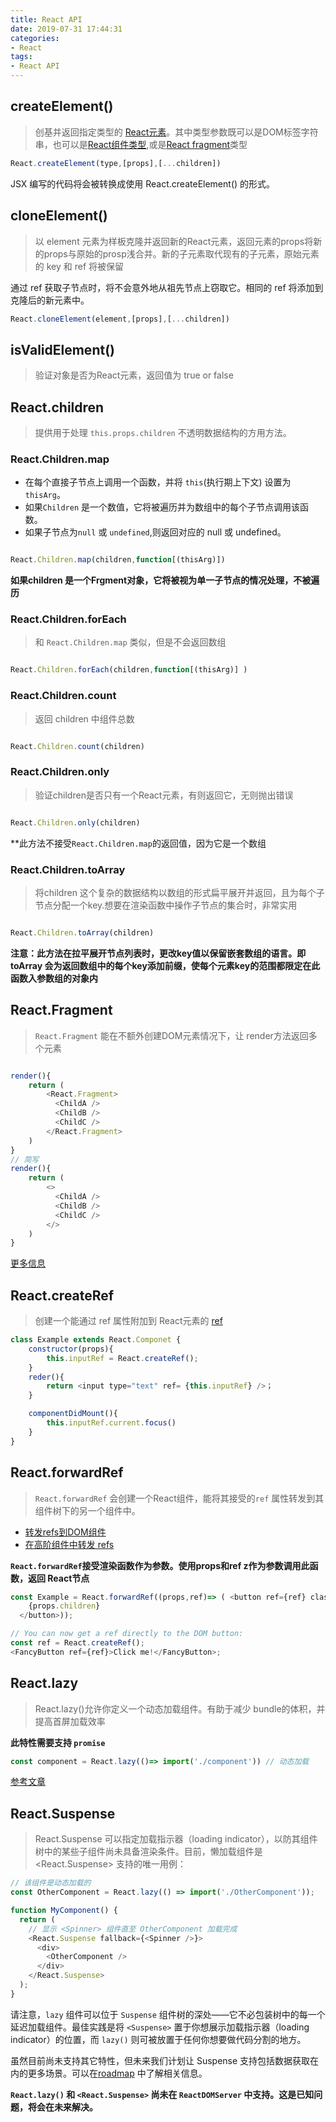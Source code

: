```yaml
---
title: React API
date: 2019-07-31 17:44:31
categories:
- React
tags:
- React API
---
```

## createElement()
> 创基并返回指定类型的 [React元素](https://zh-hans.reactjs.org/docs/rendering-elements.html)。其中类型参数既可以是DOM标签字符串，也可以是[React组件类型](https://zh-hans.reactjs.org/docs/components-and-props.html),或是[React fragment](https://zh-hans.reactjs.org/docs/react-api.html#reactfragment)类型

```javascript
React.createElement(type,[props],[...children])
```
 JSX 编写的代码将会被转换成使用 React.createElement() 的形式。



## cloneElement()
> 以 element 元素为样板克隆并返回新的React元素，返回元素的props将新的props与原始的prosp浅合并。新的子元素取代现有的子元素，原始元素的 key 和 ref 将被保留

通过 ref 获取子节点时，将不会意外地从祖先节点上窃取它。相同的 ref 将添加到克隆后的新元素中。
```javascript
React.cloneElement(element,[props],[...children])
```

## isValidElement()
> 验证对象是否为React元素，返回值为 true or false

## React.children
> 提供用于处理 `this.props.children` 不透明数据结构的方用方法。

### React.Children.map
- 在每个直接子节点上调用一个函数，并将 `this`(执行期上下文) 设置为 `thisArg`。
- 如果`Children` 是一个数值，它将被遍历并为数组中的每个子节点调用该函数。
- 如果子节点为`null` 或 `undefined`,则返回对应的 null 或 undefined。

```javascript

React.Children.map(children,function[(thisArg)])

```
**如果children 是一个Frgment对象，它将被视为单一子节点的情况处理，不被遍历**

### React.Children.forEach
> 和 `React.Children.map` 类似，但是不会返回数组
```javascript

React.Children.forEach(children,function[(thisArg)] )

```
### React.Children.count
> 返回 children 中组件总数
```javascript

React.Children.count(children)

```

### React.Children.only
> 验证children是否只有一个React元素，有则返回它，无则抛出错误

```javascript

React.Children.only(children)

```
**此方法不接受`React.Children.map`的返回值，因为它是一个数组

### React.Children.toArray
> 将children 这个复杂的数据结构以数组的形式扁平展开并返回，且为每个子节点分配一个key.想要在渲染函数中操作子节点的集合时，非常实用
```javascript

React.Children.toArray(children)

```
**注意：此方法在拉平展开节点列表时，更改key值以保留嵌套数组的语言。即 toArray 会为返回数组中的每个key添加前缀，使每个元素key的范围都限定在此函数入参数组的对象内**

## React.Fragment
> `React.Fragment` 能在不额外创建DOM元素情况下，让 render方法返回多个元素

```javascript

render(){
    return (
        <React.Fragment>
          <ChildA />
          <ChildB />
          <ChildC />
        </React.Fragment>
    )
}
// 简写
render(){
    return (
        <>
          <ChildA />
          <ChildB />
          <ChildC />
        </>
    )
}

```
[更多信息](https://zh-hans.reactjs.org/blog/2017/11/28/react-v16.2.0-fragment-support.html)


## React.createRef
>创建一个能通过 ref 属性附加到 React元素的 [ref](https://zh-hans.reactjs.org/docs/refs-and-the-dom.html)

```javascript
class Example extends React.Componet {
    constructor(props){
        this.inputRef = React.createRef();
    }
    reder(){
        return <input type="text" ref= {this.inputRef} />；
    }

    componentDidMount(){
        this.inputRef.current.focus()
    }
}
```

## React.forwardRef
> `React.forwardRef` 会创建一个React组件，能将其接受的`ref` 属性转发到其组件树下的另一个组件中。
- [转发refs到DOM组件](https://zh-hans.reactjs.org/docs/forwarding-refs.html#forwarding-refs-to-dom-components)
- [在高阶组件中转发 refs](https://zh-hans.reactjs.org/docs/forwarding-refs.html#forwarding-refs-in-higher-order-components)

**`React.forwardRef`接受渲染函数作为参数。使用props和ref z作为参数调用此函数，返回 React节点**

```javascript
const Example = React.forwardRef((props,ref)=> ( <button ref={ref} className="FancyButton">
    {props.children}
  </button>));

// You can now get a ref directly to the DOM button:
const ref = React.createRef();
<FancyButton ref={ref}>Click me!</FancyButton>;
```


## React.lazy
> React.lazy()允许你定义一个动态加载组件。有助于减少 bundle的体积，并提高首屏加载效率

**此特性需要支持 `promise`**
```javascript
const component = React.lazy(()=> import('./component')) // 动态加载
```
[参考文章](https://zh-hans.reactjs.org/docs/code-splitting.html#reactlazy)

## React.Suspense
> React.Suspense 可以指定加载指示器（loading indicator），以防其组件树中的某些子组件尚未具备渲染条件。目前，懒加载组件是 <React.Suspense> 支持的唯一用例：

```javascript
// 该组件是动态加载的
const OtherComponent = React.lazy(() => import('./OtherComponent'));

function MyComponent() {
  return (
    // 显示 <Spinner> 组件直至 OtherComponent 加载完成
    <React.Suspense fallback={<Spinner />}>
      <div>
        <OtherComponent />
      </div>
    </React.Suspense>
  );
}
```
请注意，`lazy` 组件可以位于 `Suspense` 组件树的深处——它不必包装树中的每一个延迟加载组件。最佳实践是将 `<Suspense>` 置于你想展示加载指示器（loading indicator）的位置，而 `lazy()` 则可被放置于任何你想要做代码分割的地方。

虽然目前尚未支持其它特性，但未来我们计划让 Suspense 支持包括数据获取在内的更多场景。可以在[roadmap](https://zh-hans.reactjs.org/blog/2018/11/27/react-16-roadmap.html) 中了解相关信息。


**`React.lazy()` 和 `<React.Suspense>` 尚未在 `ReactDOMServer` 中支持。这是已知问题，将会在未来解决。**

